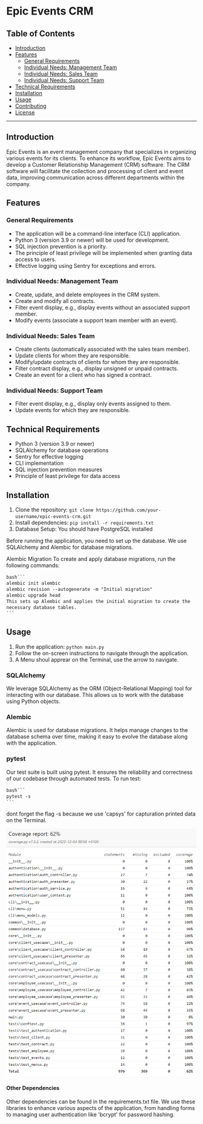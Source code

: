 # Epic Events CRM

## Table of Contents

- [Introduction](#introduction)
- [Features](#features)
  - [General Requirements](#general-requirements)
  - [Individual Needs: Management Team](#individual-needs-management-team)
  - [Individual Needs: Sales Team](#individual-needs-sales-team)
  - [Individual Needs: Support Team](#individual-needs-support-team)
- [Technical Requirements](#technical-requirements)
- [Installation](#installation)
- [Usage](#usage)
- [Contributing](#contributing)
- [License](#license)

---

## Introduction

Epic Events is an event management company that specializes in organizing various events for its clients. To enhance its workflow, Epic Events aims to develop a Customer Relationship Management (CRM) software. The CRM software will facilitate the collection and processing of client and event data, improving communication across different departments within the company.

## Features

### General Requirements

- The application will be a command-line interface (CLI) application.
- Python 3 (version 3.9 or newer) will be used for development.
- SQL injection prevention is a priority.
- The principle of least privilege will be implemented when granting data access to users.
- Effective logging using Sentry for exceptions and errors.

### Individual Needs: Management Team

- Create, update, and delete employees in the CRM system.
- Create and modify all contracts.
- Filter event display, e.g., display events without an associated support member.
- Modify events (associate a support team member with an event).

### Individual Needs: Sales Team

- Create clients (automatically associated with the sales team member).
- Update clients for whom they are responsible.
- Modify/update contracts of clients for whom they are responsible.
- Filter contract display, e.g., display unsigned or unpaid contracts.
- Create an event for a client who has signed a contract.

### Individual Needs: Support Team

- Filter event display, e.g., display only events assigned to them.
- Update events for which they are responsible.

## Technical Requirements

- Python 3 (version 3.9 or newer)
- SQLAlchemy for database operations
- Sentry for effective logging
- CLI implementation
- SQL injection prevention measures
- Principle of least privilege for data access

## Installation

1. Clone the repository: `git clone https://github.com/your-username/epic-events-crm.git`
2. Install dependencies: `pip install -r requirements.txt`
3. Database Setup:
   You should have PostgreSQL installed

Before running the application, you need to set up the database. We use SQLAlchemy and Alembic for database migrations.

Alembic Migration
To create and apply database migrations, run the following commands:

    bash```
    alembic init alembic
    alembic revision --autogenerate -m "Initial migration"
    alembic upgrade head
    This sets up Alembic and applies the initial migration to create the necessary database tables.
    ```

## Usage

1. Run the application: `python main.py`
2. Follow the on-screen instructions to navigate through the application.
3. A Menu shoul apprear on the Terminal, use the arrow to navigate.

### SQLAlchemy

We leverage SQLAlchemy as the ORM (Object-Relational Mapping) tool for interacting with our database. This allows us to work with the database using Python objects.

### Alembic

Alembic is used for database migrations. It helps manage changes to the database schema over time, making it easy to evolve the database along with the application.

### pytest

Our test suite is built using pytest. It ensures the reliability and correctness of our codebase through automated tests.
To run test:

    bash```
    pytest -s
    ```

dont forget the flag -s because we use 'capsys' for capturation printed data on the Terminal.

![coverage test](https://github.com/alfh00/epic-events/blob/main/db_schema/coverage.PNG?raw=true)


#### Other Dependencies

Other dependencies can be found in the requirements.txt file. We use these libraries to enhance various aspects of the application, from handling forms to managing user authentication like 'bcrypt' for password hashing.
